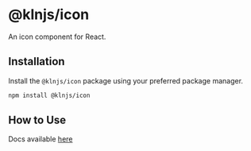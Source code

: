 # @klnjs/icon

An icon component for React.

## Installation

Install the `@klnjs/icon` package using your preferred package manager.

```bash
npm install @klnjs/icon
```

## How to Use

Docs available [here](https://klnjs.github.io/basique/docs/components/icon)
